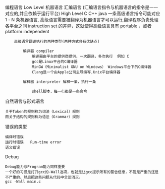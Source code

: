 编程语言
    Low Level
        机器语言  汇编语言 (汇编语言指令与机器语言的指令是一一对应的,并且依赖于运行平台)
    High Level
        C C++ java 一条高级语言指令可能对应 1 - N 条机器语言,
        高级语言需要被翻译为机器语言才可以运行,翻译程序负责处理各平台之间
        instruction set 的差异，这就使得高级语言具有 portable ，或者 platform independent

        高级语言翻译执行的两种类型(两种方式各有优缺点)

            编译器 compiler
                编译器由平台的提供商提供，一次翻译，多次执行  例如 C
                gcc是Linux平台的C编译器
                MinGW（Minimalist GNU on Windows） Windows平台下的C编译器
                Clang是一个由Apple公司主导编写,Unix平台编译器

            解释器 interpreter 解释一条，执行一条

                shell脚本，每一行都是一条命令


自然语言与形式语言

    关于Token的规则称为词法（Lexical）规则
    而关于结构的规则称为语法（Grammar）规则


错误的类型

    编译时错误
    运行时错误   Run-time error
    语义错误

Debug

    Debug能力与Program能力同样重要
    一个好的习惯是打开gcc的-Wall选项，也就是让gcc提示所有的警告信息，不管是严重的还是不严重的，然后把这些问题从代码中全部消灭。
    gcc -Wall main.c

